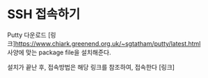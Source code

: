 # SSH 접속하기
Putty 다운로드
[링크]https://www.chiark.greenend.org.uk/~sgtatham/putty/latest.html </br>
사양에 맞는 package file을 설치해준다.


설치가 끝난 후, 접속방법은 해당 링크를 참조하여, 접속한다 [링크]
